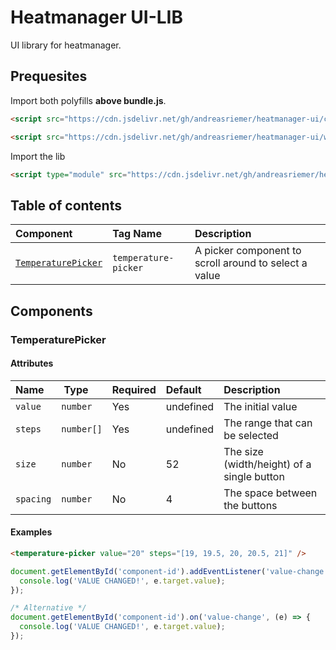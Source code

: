 # Heatmanager UI-LIB

UI library for heatmanager.

## Prequesites

Import both polyfills **above bundle.js**.

```html
<script src="https://cdn.jsdelivr.net/gh/andreasriemer/heatmanager-ui/custom-elements-es5-adapter.js"></script>
```

```html
<script src="https://cdn.jsdelivr.net/gh/andreasriemer/heatmanager-ui/webcomponents-bundle.js"></script>
```

Import the lib

```html
<script type="module" src="https://cdn.jsdelivr.net/gh/andreasriemer/heatmanager-ui/bundle.js"></script>
```

## Table of contents

| Component                                 | Tag Name             | Description                                           |
| :---------------------------------------- | :------------------- | :---------------------------------------------------- |
| [`TemperaturePicker`](#temperaturepicker) | `temperature-picker` | A picker component to scroll around to select a value |

## Components

### TemperaturePicker

#### Attributes

| Name      |  Type      | Required | Default   | Description                                |
| :-------- | :--------- | :------- | :-------- | :----------------------------------------- |
| `value`   | `number`   | Yes      | undefined | The initial value                          |
| `steps`   | `number[]` | Yes      | undefined | The range that can be selected             |
| `size`    | `number`   | No       | 52        | The size (width/height) of a single button |
| `spacing` | `number`   | No       | 4         | The space between the buttons              |

#### Examples

```html
<temperature-picker value="20" steps="[19, 19.5, 20, 20.5, 21]" />
```

```javascript
document.getElementById('component-id').addEventListener('value-change', (e) => {
  console.log('VALUE CHANGED!', e.target.value);
});

/* Alternative */
document.getElementById('component-id').on('value-change', (e) => {
  console.log('VALUE CHANGED!', e.target.value);
});
```
